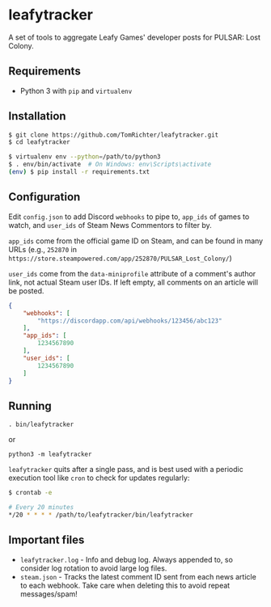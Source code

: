 # leafytracker

A set of tools to aggregate Leafy Games' developer posts for PULSAR: Lost Colony.

## Requirements

 * Python 3 with `pip` and `virtualenv`

## Installation

```bash
$ git clone https://github.com/TomRichter/leafytracker.git
$ cd leafytracker

$ virtualenv env --python=/path/to/python3
$ . env/bin/activate  # On Windows: env\Scripts\activate
(env) $ pip install -r requirements.txt
```

## Configuration

Edit `config.json` to add Discord `webhooks` to pipe to, `app_ids` of games to watch, and `user_ids` of Steam News Commentors to filter by.

`app_ids` come from the official game ID on Steam, and can be found in many URLs (e.g., `252870` in `https://store.steampowered.com/app/252870/PULSAR_Lost_Colony/`)

`user_ids` come from the `data-miniprofile` attribute of a comment's author link, not actual Steam user IDs.  If left empty, all comments on an article will be posted.

```json
{
    "webhooks": [
        "https://discordapp.com/api/webhooks/123456/abc123"
    ],
    "app_ids": [
        1234567890
    ],
    "user_ids": [
        1234567890
    ]
}
```

## Running

```
. bin/leafytracker
```

or

```
python3 -m leafytracker
```

`leafytracker` quits after a single pass, and is best used with a periodic execution tool like `cron` to check for updates regularly:

```bash
$ crontab -e

# Every 20 minutes
*/20 * * * * /path/to/leafytracker/bin/leafytracker
```

## Important files

 * `leafytracker.log` - Info and debug log.  Always appended to, so consider log rotation to avoid large log files.
 * `steam.json` - Tracks the latest comment ID sent from each news article to each webhook.  Take care when deleting this to avoid repeat messages/spam!
